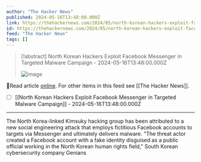 ```yaml
---
author: "The Hacker News"
published: 2024-05-16T13:48:00.000Z
link: https://thehackernews.com/2024/05/north-korean-hackers-exploit-facebook.html
id: https://thehackernews.com/2024/05/north-korean-hackers-exploit-facebook.html
feed: "The Hacker News"
tags: []
---
```

> [!abstract] North Korean Hackers Exploit Facebook Messenger in Targeted Malware Campaign - 2024-05-16T13:48:00.000Z
>
> ![image](https://blogger.googleusercontent.com/img/b/R29vZ2xl/AVvXsEi0CgQjTGmGSfRS1sg_daBIAU-YSbp-JtU2wJUNbsvH_Z7lMjjdGBl1RMbetEr4oFfmuHwcDQFYa6CtTZYbI3UzTjzIs6sqIbAEBIH9VqH1hUdZz9OFPtEpUGXAzEw-6Njmcbngrrx3SoZN5DFEC3txh9Q9GTUkI123G9pXWKuBp7O7DwhMqnuGdf37Mqhm/s1600/hack.png)

🔗Read article [online](https://thehackernews.com/2024/05/north-korean-hackers-exploit-facebook.html). For other items in this feed see [[The Hacker News]].

- [ ] [[North Korean Hackers Exploit Facebook Messenger in Targeted Malware Campaign]] - 2024-05-16T13:48:00.000Z
- - -
The North Korea-linked Kimsuky hacking group has been attributed to a new social engineering attack that employs fictitious Facebook accounts to targets via Messenger and ultimately delivers malware. "The threat actor created a Facebook account with a fake identity disguised as a public official working in the North Korean human rights field," South Korean cybersecurity company Genians
